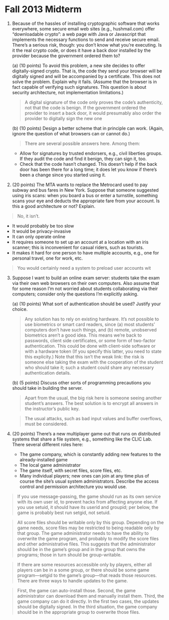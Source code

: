 # Fall 2013 Midterm

1. Because of the hassles of installing cryptographic software that works everywhere, some secure email
web sites (e.g., hushmail.com) offer “downloadable crypto”: a web page with Java or Javascript that implements the necessary functions to send and receive secure email. There’s a serious risk, though: you don’t know what you’re executing. Is it the real crypto code, or does it have a back door installed by the provider because the government ordered them to?

    (a) (10 points) To avoid this problem, a new site decides to offer digitally-signed crypto. That is, the
code they send your browser will be digitally signed and will be accompanied by a certificate. This does not solve the problem. Explain why it fails. (Assume that the browser is in fact capable of verifying such signatures. This question is about security architecture, not implementation
limitations.)

    > A digital signature of the code only proves the code’s authenticity, not that the code is benign.
If the government ordered the provider to insert a back door, it would presumably also order the
provider to digitally sign the new one

    (b) (10 points) Design a better scheme that in principle can work. (Again, ignore the question of what
browsers can or cannot do.)

    > There are several possible answers here. Among them:
    
    * Allow for signatures by trusted endorsers, e.g., civil liberties groups. If they audit the code and find it benign, they can sign it, too.
    * Check that the code hasn’t changed. This doesn’t help if the back door has been there for a long time; it does let you know if there’s been a change since you started using it.

2. (20 points) The MTA wants to replace the Metrocard used to pay subway and bus fares in New York. Suppose that someone suggested using iris scans: when you board a bus or enter a turnstile, something scans your eye and deducts the appropriate fare from your account. Is this a good architecture or not? Explain.

> No, it isn’t.
- It would probably be too slow
- It would be privacy-invasive
- It can only operate online
- It requires someone to set up an account at a location with an iris scanner; this is inconvenient for casual riders, such as tourists.
- It makes it hard for one person to have multiple accounts, e.g., one for personal travel, one for work, etc.

> You would certainly need a system to preload user accounts wit


3. Suppose I want to build an online exam server: students take the exam via their own web browsers on their own computers. Also assume that for some reason I’m not worried about students collaborating via their computers; consider only the questions I’m explicitly asking.

    (a) (10 points) What sort of authentication should be used? Justify your choice.
    
    > Any solution has to rely on existing hardware. It’s not possible to use biometrics or smart card readers, since (a) most students’ computers don’t have such things, and (b) remote, unobserved biometrics aren’t a good idea. This means we’re back to passwords, client side certificates, or some form of two-factor authentication. This could be done with client-side software or with a hardware token (If you specify this latter, you need to state this explicity.)
Note that this isn’t the weak link: the risk is someone else taking the exam with the cooperation of the student who should take it; such a student could share any necessary authentication details.

    (b) (5 points) Discuss other sorts of programming precautions you should take in building the server.
    
    > Apart from the usual, the big risk here is someone seeing another student’s answers. The best solution is to encrypt all answers in the instructor’s public key.

    > The usual attacks, such as bad input values and buffer overflows, must be considered.

4. (20 points) There’s a new multiplayer game out that runs on distributed systems that share a file system, e.g., something like the CLIC Lab. There several different roles here:

    * The game company, which is constantly adding new features to the already-installed game
    * The local game administrator
    * The game itself, with secret files, score files, etc.
    * Many individual players; new ones can join at any time
plus of course the site’s usual system administrators. Describe the access control and permission architecture
you would use.
    
> If you use message-passing, the game should run as its own service with its own user id, to prevent hacks from affecting anyone else. If you use setuid, it should have its userid and groupid; per below, the game is probably best run setgid, not setuid.

> All score files should be writable only by this group. Depending on the game needs, score files may be restricted to being readable only by that group. The game administrator needs to have the ability to overwrite the game program, and probably to modify the score files and other administrative files. This suggests that the administrator should be in the game’s group and in the group that owns the programs; those in turn should be group-writable.

> If there are some resources accessible only by players, either all players can be in a some group, or there should be some game program—setgid to the game’s group—that reads those resources. There are three ways to handle updates to the game. 

> First, the game can auto-install those. Second,
the game administrator can download them and manually install them. Third, the game company can do it directly. In the first two cases, the updates should be digitally signed. In the third situation, the game company should be in the appropriate group to overwrite those files.
